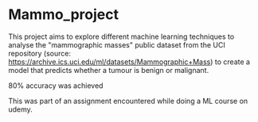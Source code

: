 # Mammo_project
This project aims to explore different machine learning techniques to analyse the "mammographic masses" public dataset from the UCI repository (source: https://archive.ics.uci.edu/ml/datasets/Mammographic+Mass) to create a model that predicts whether a tumour is benign or malignant.

80% accuracy was achieved 

This was part of an assignment encountered while doing a ML course on udemy.
